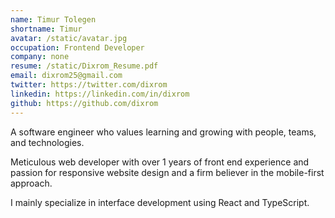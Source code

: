 ```yaml
---
name: Timur Tolegen
shortname: Timur
avatar: /static/avatar.jpg
occupation: Frontend Developer
company: none
resume: /static/Dixrom_Resume.pdf
email: dixrom25@gmail.com
twitter: https://twitter.com/dixrom
linkedin: https://linkedin.com/in/dixrom
github: https://github.com/dixrom
---
```


A software engineer who values learning and growing with people, teams, and technologies.

Meticulous web developer with over 1 years of front end experience and passion for responsive website design and a firm believer in the mobile-first approach.

I mainly specialize in interface development using React and TypeScript.
